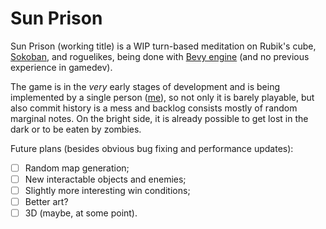 # Sun Prison

Sun Prison (working title) is a WIP turn-based meditation on Rubik's cube, [Sokoban](https://github.com/ropewalker/bevy_sokoban/), and roguelikes, being done with [Bevy engine](https://bevyengine.org/) (and no previous experience in gamedev). 

The game is in the *very* early stages of development and is being implemented by a single person ([me](https://github.com/ropewalker)), so not only it is barely playable, but also commit history is a mess and backlog consists mostly of random marginal notes. On the bright side, it is already possible to get lost in the dark or to be eaten by zombies.

Future plans (besides obvious bug fixing and performance updates):

- [ ] Random map generation;
- [ ] New interactable objects and enemies;
- [ ] Slightly more interesting win conditions;
- [ ] Better art?
- [ ] 3D (maybe, at some point).
